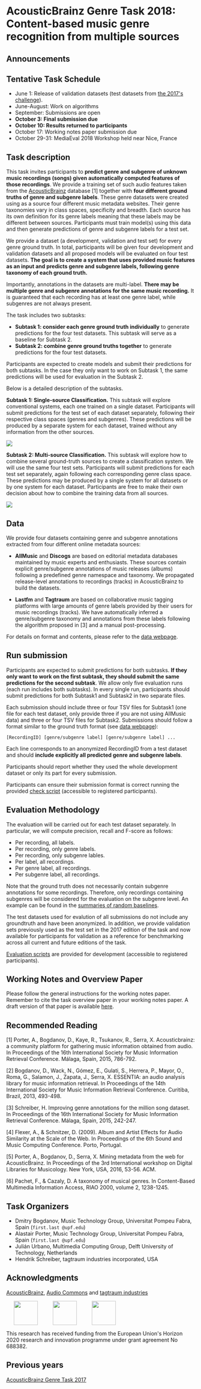 # AcousticBrainz Genre Task 2018: Content-based music genre recognition from multiple sources

## Announcements

## Tentative Task Schedule
- June 1: Release of validation datasets (test datasets from [the 2017's challenge](https://multimediaeval.github.io/2017-AcousticBrainz-Genre-Task)).
- June-August: Work on algorithms
- September: Submissions are open
- **October 3: Final submission due**
- **October 10: Results returned to participants**
- October 17: Working notes paper submission due
- October 29-31: MediaEval 2018 Workshop held near Nice, France


## Task description

This task invites participants to **predict genre and subgenre of unknown music recordings (songs) given automatically computed features of those recordings**. We provide a training set of such audio features taken from the [AcousticBrainz](http://acousticbrainz.org/) database [1] together with **four different ground truths of genre and subgenre labels**. These genre datasets were created using as a source four different music metadata websites. Their genre taxonomies vary in class spaces, specificity and breadth. Each source has its own definition for its genre labels meaning that these labels may be different between sources. Participants must train model(s) using this data and then generate predictions of genre and subgenre labels for a test set.

We provide a dataset (a development, validation and test set) for every genre ground truth. In total, participants will be given four development and validation datasets and all proposed models will be evaluated on four test datasets. **The goal is to create a system that uses provided music features as an input and predicts genre and subgenre labels, following genre taxonomy of each ground truth.**

Importantly, annotations in the datasets are multi-label. **There may be multiple genre and subgenre annotations for the same music recording.** It is guaranteed that each recording has at least one genre label, while subgenres are not always present.

The task includes two subtasks:

- **Subtask 1: consider each genre ground truth individually** to generate predictions for the four test datasets. This subtask will serve as a baseline for Subtask 2.
- **Subtask 2: combine genre ground truths together** to generate predictions for the four test datasets.

Participants are expected to create models and submit their predictions for both subtasks. In the case they only want to work on Subtask 1, the same predictions will be used for evaluation in the Subtask 2. 

Below is a detailed description of the subtasks.

**Subtask 1: Single-source Classification.** 
This subtask will explore conventional systems, each one trained on a single dataset. Participants will submit predictions for the test set of each dataset separately, following their respective class spaces (genres and subgenres). These predictions will be produced by a separate system for each dataset, trained without any information from the other sources.

![](img/ab_subtask1.jpeg)

**Subtask 2: Multi-source Classification.**
This subtask will explore how to combine several ground-truth sources to create a classification system. We will use the same four test sets. Participants will submit predictions for each test set separately, again following each corresponding genre class space. These predictions may be produced by a single system for all datasets or by one system for each dataset. Participants are free to make their own decision about how to combine the training data from all sources.

![](img/ab_subtask2.jpeg)

## Data

We provide four datasets containing genre and subgenre annotations extracted from four different online metadata sources:

* **AllMusic** and **Discogs** are based on editorial metadata databases maintained by music experts and enthusiasts. These sources contain explicit genre/subgenre annotations of music releases (albums) following a predefined genre namespace and taxonomy. We propagated release-level annotations to recordings (tracks) in AcousticBrainz to build the datasets. 

* **Lastfm** and **Tagtraum** are based on collaborative music tagging platforms with large amounts of genre labels provided by their users for music recordings (tracks). We have automatically inferred a genre/subgenre taxonomy and annotations from these labels following the algorithm proposed in [3] and a manual post-processing.

For details on format and contents, please refer to the [data webpage](data/).

## Run submission

Participants are expected to submit predictions for both subtasks. **If they only want to work on the first subtask, they should submit the same predictions for the second subtask**. We allow only five evaluation runs (each run includes both subtasks). In every single run, participants should submit predictions for both Subtask1 and Subtask2 in two separate files. 

Each submission should include three or four TSV files for Subtask1 (one file for each test dataset, only provide three if you are not using AllMusic data) and three or four TSV files for Subtask2. Submissions should follow a format similar to the ground truth format (see [data webpage](data/)):

```
[RecordingID] [genre/subgenre label] [genre/subgenre label] ...
```

Each line corresponds to an anonymized RecordingID from a test dataset and should **include explicitly all predicted genre and subgenre labels**. 

Participants should report whether they used the whole development dataset or only its part for every submission.

Participants can ensure their submission format is correct running the provided [check script](https://github.com/multimediaeval/2018-AcousticBrainz-Genre-Task/tree/master/evaluation) (accessible to registered participants).

## Evaluation Methodology

The evaluation will be carried out for each test dataset separately. In particular, we will compute precision, recall and F-score as follows:

* Per recording, all labels.
* Per recording, only genre labels.
* Per recording, only subgenre lables.
* Per label, all recordings.
* Per genre label, all recordings.
* Per subgenre label, all recordings.

Note that the ground truth does not necessarily contain subgenre annotations for some recordings. Therefore, only recordings containing subgenres will be considered for the evaluation on the subgenre level. An example can be found in the [summaries of random baselines](baseline/).

The test datasets used for evalution of all submissions do not include any groundtruth and have been anonymized. In addition, we provide validation sets previously used as the test set in the 2017 edition of the task and now available for participants for validation as a reference for benchmarking across all current and future editions of the task.


[Evaluation scripts](https://github.com/multimediaeval/2018-AcousticBrainz-Genre-Task/tree/master/evaluation) are provided for development (accessible to registered participants).


## Working Notes and Overview Paper

Please follow the general instructions for the working notes paper. Remember to cite the task overview paper in your working notes paper. A draft version of that paper is available [here](https://multimediaeval.github.io/2018-AcousticBrainz-Genre-Task/latex/acousticbrainz-genre-task-me18.pdf).

## Recommended Reading
[1] Porter, A., Bogdanov, D., Kaye, R., Tsukanov, R., Serra, X. Acousticbrainz: a community platform for gathering music information obtained from audio. In Proceedings of the 16th International Society for Music Information Retrieval Conference. Málaga, Spain, 2015, 786-792.

[2] Bogdanov, D., Wack, N., Gómez, E., Gulati, S., Herrera, P., Mayor, O., Roma, G., Salamon, J., Zapata, J., Serra, X. ESSENTIA: an audio analysis library for music information retrieval. In Proceedings of the 14th International Society for Music Information Retrieval Conference. Curitiba, Brazil, 2013, 493-498.

[3] Schreiber, H. Improving genre annotations for the million song dataset. In Proceedings of the 16th International Society for Music Information Retrieval Conference. Málaga, Spain, 2015, 242-247.

[4] Flexer, A., & Schnitzer, D. (2009). Album and Artist Effects for Audio Similarity at the Scale of the Web. In Proceedings of the 6th Sound and Music Computing Conference. Porto, Portugal.

[5] Porter, A., Bogdanov, D., Serra, X. Mining metadata from the web for AcousticBrainz. In Proceedings of the 3rd International workshop on Digital Libraries for Musicology. New York, USA, 2016, 53-56. ACM.

[6] Pachet, F., & Cazaly, D. A taxonomy of musical genres. In Content-Based Multimedia Information Access, RIAO 2000, volume 2, 1238-1245. 


## Task Organizers
- Dmitry Bogdanov, Music Technology Group, Universitat Pompeu Fabra, Spain (`first.last @upf.edu`)
- Alastair Porter, Music Technology Group, Universitat Pompeu Fabra, Spain (`first.last @upf.edu`)
- Julián Urbano, Multimedia Computing Group, Delft University of Technology, Netherlands
- Hendrik Schreiber, tagtraum industries incorporated, USA

## Acknowledgments

[AcousticBrainz](https://acousticbrainz.org/), [Audio Commons](http://audiocommons.org/) and [tagtraum industries](http://www.tagtraum.com/)

<img src="img/audio-commons-icon_64px.jpg" height="64" hspace="20"><img src="img/acousticbrainz_logo_short_horizontal.png" height="64" hspace="20"><img src="img/tagtraum_logo_small_w_g@2x.png" height="64" hspace="20">

This research has received funding from the European Union's Horizon 2020 research and innovation programme under grant agreement No 688382.


## Previous years

[AcousticBrainz Genre Task 2017](https://multimediaeval.github.io/2017-AcousticBrainz-Genre-Task/)